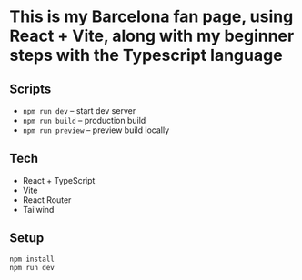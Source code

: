 # This is my Barcelona fan page, using React + Vite, along with my beginner steps with the Typescript language

## Scripts
- `npm run dev` – start dev server
- `npm run build` – production build
- `npm run preview` – preview build locally

## Tech
- React + TypeScript
- Vite
- React Router
- Tailwind

## Setup
```bash
npm install
npm run dev
